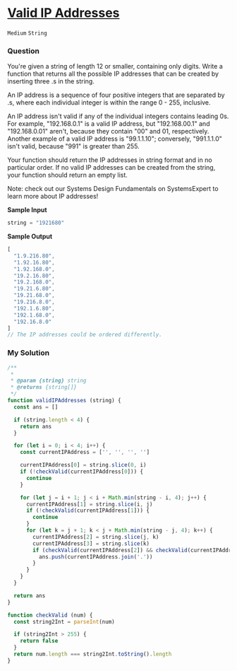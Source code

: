 # [Valid IP Addresses](https://www.algoexpert.io/questions/valid-ip-addresses)

`Medium` `String`

### Question
You're given a string of length 12 or smaller, containing only digits. Write a function that returns all the possible IP addresses that can be created by inserting three .s in the string.

An IP address is a sequence of four positive integers that are separated by .s, where each individual integer is within the range 0 - 255, inclusive.

An IP address isn't valid if any of the individual integers contains leading 0s. For example, "192.168.0.1" is a valid IP address, but "192.168.00.1" and "192.168.0.01" aren't, because they contain "00" and 01, respectively. Another example of a valid IP address is "99.1.1.10"; conversely, "991.1.1.0" isn't valid, because "991" is greater than 255.

Your function should return the IP addresses in string format and in no particular order. If no valid IP addresses can be created from the string, your function should return an empty list.

Note: check out our Systems Design Fundamentals on SystemsExpert to learn more about IP addresses!

**Sample Input**
```js
string = "1921680"
```

**Sample Output**
```js
[
  "1.9.216.80",
  "1.92.16.80",
  "1.92.168.0",
  "19.2.16.80",
  "19.2.168.0",
  "19.21.6.80",
  "19.21.68.0",
  "19.216.8.0",
  "192.1.6.80",
  "192.1.68.0",
  "192.16.8.0"
]
// The IP addresses could be ordered differently.
```

### My Solution
```js
/**
 * 
 * @param {string} string 
 * @returns {string[]}
 */
function validIPAddresses (string) {
  const ans = []

  if (string.length < 4) {
    return ans
  }

  for (let i = 0; i < 4; i++) {
    const currentIPAddress = ['', '', '', '']

    currentIPAddress[0] = string.slice(0, i)
    if (!checkValid(currentIPAddress[0])) {
      continue
    }

    for (let j = i + 1; j < i + Math.min(string - i, 4); j++) {
      currentIPAddress[1] = string.slice(i, j)
      if (!checkValid(currentIPAddress[1])) {
        continue
      }
      for (let k = j + 1; k < j + Math.min(string - j, 4); k++) {
        currentIPAddress[2] = string.slice(j, k)
        currentIPAddress[3] = string.slice(k)
        if (checkValid(currentIPAddress[2]) && checkValid(currentIPAddress[3])) {
          ans.push(currentIPAddress.join('.'))
        }
      }
    }
  }

  return ans
}

function checkValid (num) {
  const string2Int = parseInt(num)

  if (string2Int > 255) {
    return false
  }
  return num.length === string2Int.toString().length
}

```

